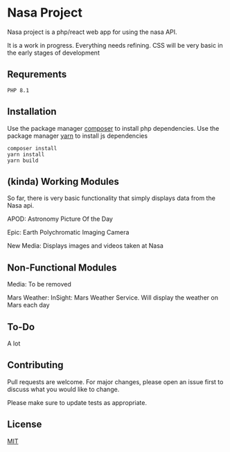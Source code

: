 # Nasa Project

Nasa project is a php/react web app for using the nasa API.

It is a work in progress. Everything needs refining. CSS will be very basic in the early stages of development

## Requrements
```
PHP 8.1
```

## Installation

Use the package manager [composer](https://getcomposer.org) to install php dependencies.
Use the package manager [yarn](https://yarnpkg.com) to install js dependencies 
```
composer install
yarn install
yarn build
```

## (kinda) Working  Modules
So far, there is very basic functionality that simply displays data from the Nasa api.

APOD: Astronomy Picture Of the Day

Epic: Earth Polychromatic Imaging Camera

New Media: Displays images and videos taken at Nasa

## Non-Functional Modules
Media: To be removed

Mars Weather: InSight: Mars Weather Service. Will display the weather on Mars each day

## To-Do
A lot
## Contributing

Pull requests are welcome. For major changes, please open an issue first
to discuss what you would like to change.

Please make sure to update tests as appropriate.

## License

[MIT](https://choosealicense.com/licenses/mit/)
